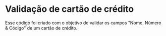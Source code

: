 # Validação de cartão de crédito
Esse código foi criado com o objetivo de validar os campos "Nome, Número &amp; Código" de um cartão de crédito.
